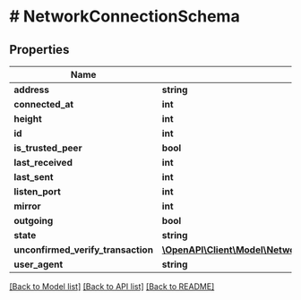 # # NetworkConnectionSchema

## Properties

Name | Type | Description | Notes
------------ | ------------- | ------------- | -------------
**address** | **string** |  | [optional] 
**connected_at** | **int** |  | [optional] 
**height** | **int** |  | [optional] 
**id** | **int** |  | [optional] 
**is_trusted_peer** | **bool** |  | [optional] 
**last_received** | **int** |  | [optional] 
**last_sent** | **int** |  | [optional] 
**listen_port** | **int** |  | [optional] 
**mirror** | **int** |  | [optional] 
**outgoing** | **bool** |  | [optional] 
**state** | **string** |  | [optional] 
**unconfirmed_verify_transaction** | [**\OpenAPI\Client\Model\NetworkConnectionSchemaUnconfirmedVerifyTransaction**](NetworkConnectionSchemaUnconfirmedVerifyTransaction.md) |  | [optional] 
**user_agent** | **string** |  | [optional] 

[[Back to Model list]](../../README.md#documentation-for-models) [[Back to API list]](../../README.md#documentation-for-api-endpoints) [[Back to README]](../../README.md)


